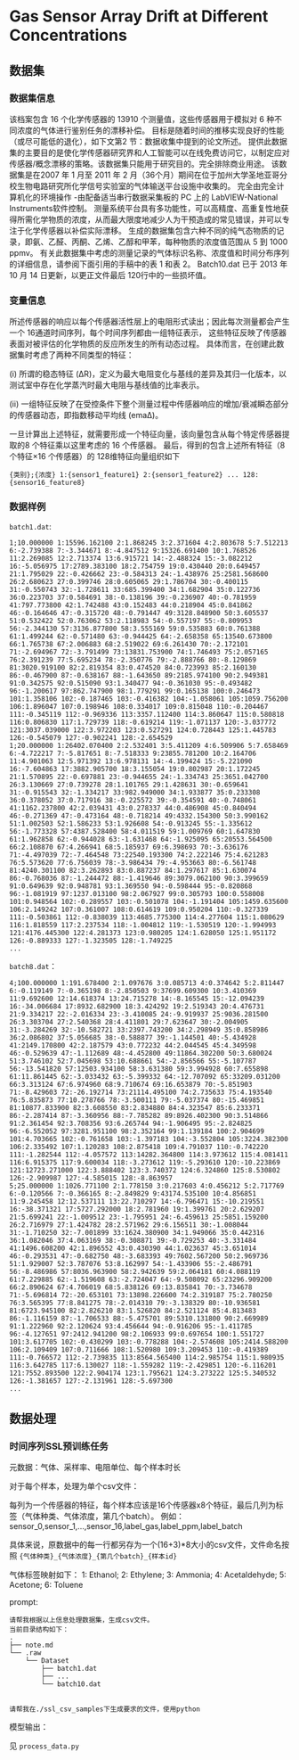 # Gas Sensor Array Drift at Different Concentrations

## 数据集

### 数据集信息

该档案包含 16 个化学传感器的 13910 个测量值，这些传感器用于模拟对 6 种不同浓度的气体进行鉴别任务的漂移补偿。
目标是随着时间的推移实现良好的性能（或尽可能低的退化），如下文第2 节：数据收集中提到的论文所述。
提供此数据集的主要目的是使化学传感器研究界和人工智能可以在线免费访问它，以制定应对传感器/概念漂移的策略。该数据集只能用于研究目的。完全排除商业用途。
该数据集是在2007 年 1 月至 2011 年 2 月（36个月）期间在位于加州大学圣地亚哥分校生物电路研究所化学信号实验室的气体输送平台设施中收集的。
完全由完全计算机化的环境操作 -由配备适当串行数据采集板的 PC 上的 LabVIEW-National Instruments软件控制。
测量系统平台具有多功能性，可以高精度、高重复性地获得所需化学物质的浓度，从而最大限度地减少人为干预造成的常见错误，并可以专注于化学传感器以补偿实际漂移。
生成的数据集包含六种不同的纯气态物质的记录，即氨、乙醛、丙酮、乙烯、乙醇和甲苯，每种物质的浓度值范围从 5 到 1000 ppmv。
有关此数据集中考虑的测量记录的气体标识名称、浓度值和时间分布序列的详细信息，请参阅下面引用的手稿中的表 1 和表 2。
Batch10.dat 已于 2013 年 10 月 14 日更新，以更正文件最后 120行中的一些损坏值。


### 变量信息

所述传感器的响应以每个传感器活性层上的电阻形式读出；因此每次测量都会产生一个 16通道时间序列，每个时间序列都由一组特征表示，
这些特征反映了传感器表面对被评估的化学物质的反应所发生的所有动态过程。
具体而言，在创建此数据集时考虑了两种不同类型的特征：

(i) 所谓的稳态特征 (ΔR)，定义为最大电阻变化与基线的差异及其归一化版本，以测试室中存在化学蒸汽时最大电阻与基线值的比率表示。

(ii) 一组特征反映了在受控条件下整个测量过程中传感器响应的增加/衰减瞬态部分的传感器动态，即指数移动平均线 (emaΔ)。


一旦计算出上述特征，就需要形成一个特征向量，该向量包含从每个特定传感器提取的8 个特征乘以这里考虑的 16 个传感器。
最后，得到的包含上述所有特征（8 个特征×16 个传感器）的 128维特征向量组织如下

`{类别};{浓度} 1:{sensor1_feature1} 2:{sensor1_feature2} ... 128:{sensor16_feature8}`



### 数据样例

`batch1.dat`:

```text
1;10.000000 1:15596.162100 2:1.868245 3:2.371604 4:2.803678 5:7.512213 6:-2.739388 7:-3.344671 8:-4.847512 9:15326.691400 10:1.768526 11:2.269085 12:2.713374 13:6.915721 14:-2.488324 15:-3.082212 16:-5.056975 17:2789.383100 18:2.754759 19:0.430440 20:0.649457 21:1.795029 22:-0.426662 23:-0.584313 24:-1.438976 25:2581.568600 26:2.680623 27:0.399746 28:0.605065 29:1.786704 30:-0.400115 31:-0.550743 32:-1.728611 33:685.399400 34:1.682904 35:0.122736 36:0.223703 37:0.584691 38:-0.138196 39:-0.236907 40:-0.781959 41:797.773800 42:1.742488 43:0.152483 44:0.218904 45:0.841862 46:-0.164646 47:-0.315720 48:-0.791447 49:3128.848900 50:3.605537 51:0.532422 52:0.763062 53:2.118983 54:-0.557197 55:-0.809953 56:-2.344130 57:3136.877800 58:3.555169 59:0.535883 60:0.761388 61:1.499244 62:-0.571480 63:-0.944425 64:-2.658358 65:13540.673800 66:1.765738 67:2.006883 68:2.519022 69:6.261430 70:-2.172101 71:-2.694967 72:-3.791499 73:13831.753900 74:1.746493 75:2.057165 76:2.391239 77:5.695234 78:-2.350776 79:-2.888766 80:-8.129869 81:3020.919100 82:2.819354 83:0.474520 84:0.723993 85:2.160130 86:-0.467900 87:-0.638167 88:-1.643650 89:2185.974100 90:2.949381 91:0.342575 92:0.515090 93:1.340477 94:-0.361030 95:-0.493482 96:-1.200617 97:862.747900 98:1.779291 99:0.165138 100:0.246473 101:1.358106 102:-0.187465 103:-0.416382 104:-1.058061 105:1059.756200 106:1.896047 107:0.198946 108:0.334017 109:0.815048 110:-0.204467 111:-0.345119 112:-0.969336 113:3357.112400 114:3.860647 115:0.580818 116:0.806830 117:1.729739 118:-0.619214 119:-1.071137 120:-3.037772 121:3037.039000 122:3.972203 123:0.527291 124:0.728443 125:1.445783 126:-0.545079 127:-0.902241 128:-2.654529 
1;20.000000 1:26402.070400 2:2.532401 3:5.411209 4:6.509906 5:7.658469 6:-4.722217 7:-5.817651 8:-7.518333 9:23855.781200 10:2.164706 11:4.901063 12:5.971392 13:6.978131 14:-4.199424 15:-5.221090 16:-7.604863 17:3882.905700 18:3.155054 19:0.802987 20:1.172245 21:1.570895 22:-0.697881 23:-0.944655 24:-1.334743 25:3651.042700 26:3.130669 27:0.739278 28:1.101765 29:1.428631 30:-0.659641 31:-0.915543 32:-1.334217 33:982.949000 34:1.933877 35:0.233308 36:0.378052 37:0.717916 38:-0.225572 39:-0.354591 40:-0.748061 41:1162.237800 42:2.039431 43:0.278337 44:0.486908 45:0.840494 46:-0.271369 47:-0.473164 48:-0.718214 49:4332.154300 50:3.990162 51:1.002503 52:1.586233 53:1.926608 54:-0.913245 55:-1.335612 56:-1.773328 57:4387.528400 58:4.011519 59:1.009769 60:1.647830 61:1.962858 62:-0.944028 63:-1.631468 64:-1.925095 65:20553.564500 66:2.108870 67:4.266941 68:5.185937 69:6.398693 70:-3.636176 71:-4.497039 72:-7.464548 73:22540.193300 74:2.222146 75:4.621283 76:5.573620 77:6.756039 78:-3.986434 79:-4.953663 80:-6.561748 81:4240.301100 82:3.262893 83:0.887237 84:1.297617 85:1.630074 86:-0.768036 87:-1.244472 88:-1.419646 89:3079.062100 90:3.399659 91:0.649639 92:0.948781 93:1.369550 94:-0.598444 95:-0.820868 96:-1.081919 97:1237.013100 98:2.067927 99:0.305793 100:0.558008 101:0.948564 102:-0.289557 103:-0.501078 104:-1.191404 105:1459.635600 106:2.149242 107:0.361007 108:0.614619 109:0.950204 110:-0.327339 111:-0.503861 112:-0.838039 113:4685.775300 114:4.277604 115:1.080629 116:1.818559 117:2.237534 118:-1.004812 119:-1.530519 120:-1.994993 121:4176.445300 122:4.281373 123:0.980205 124:1.628050 125:1.951172 126:-0.889333 127:-1.323505 128:-1.749225 
...
```

`batch8.dat`：

```text
4;100.000000 1:191.678400 2:1.097676 3:0.085713 4:0.374642 5:2.811447 6:-0.119149 7:-0.365198 8:-2.850503 9:37699.609300 10:3.410369 11:9.692600 12:14.618374 13:24.715278 14:-8.165545 15:-12.094239 16:-34.006684 17:8932.682900 18:3.424292 19:2.519343 20:4.476731 21:9.334217 22:-2.016334 23:-3.410085 24:-9.919937 25:9036.281500 26:3.303704 27:2.540368 28:4.411801 29:7.623647 30:-2.004905 31:-3.284269 32:-10.582721 33:2397.743200 34:2.298949 35:0.858986 36:2.086802 37:5.056685 38:-0.588877 39:-1.144501 40:-5.434928 41:2149.170800 42:2.187579 43:0.772232 44:2.044545 45:4.349598 46:-0.529639 47:-1.112689 48:-4.452800 49:11864.302200 50:3.680024 51:3.746102 52:7.045698 53:10.688661 54:-2.856566 55:-5.107787 56:-13.541820 57:12503.934100 58:3.631380 59:3.994928 60:7.655898 61:11.861445 62:-3.033432 63:-5.399332 64:-12.707092 65:33209.031200 66:3.313124 67:6.974960 68:9.710674 69:16.653879 70:-5.851903 71:-8.429603 72:-26.192714 73:21114.495100 74:2.735633 75:4.193540 76:5.835873 77:10.278766 78:-3.500111 79:-5.037374 80:-15.469851 81:10877.833900 82:3.608550 83:2.834880 84:4.323547 85:6.233371 86:-2.287414 87:-3.360956 88:-7.785282 89:8926.402300 90:3.514866 91:2.361454 92:3.708356 93:6.265744 94:-1.906495 95:-2.824825 96:-6.552052 97:3281.951100 98:2.352164 99:1.139184 100:2.904699 101:4.703665 102:-0.761658 103:-1.397183 104:-3.552804 105:3224.382300 106:2.335492 107:1.120283 108:2.875418 109:4.791037 110:-0.742220 111:-1.282544 112:-4.057572 113:14282.364800 114:3.973612 115:4.081411 116:6.915375 117:9.600034 118:-3.273612 119:-5.293610 120:-10.223869 121:12723.271000 122:3.888402 123:3.740372 124:6.324860 125:8.530802 126:-2.909987 127:-4.585015 128:-8.863957 
5;25.000000 1:1026.771100 2:1.778150 3:0.217603 4:0.456212 5:2.717769 6:-0.120566 7:-0.366165 8:-2.849829 9:43174.535100 10:4.856851 11:9.245458 12:12.537111 13:22.710297 14:-6.796471 15:-10.219551 16:-38.371321 17:5727.292000 18:2.781960 19:1.399761 20:2.629207 21:5.699241 22:-1.009512 23:-1.795951 24:-6.459613 25:5851.159200 26:2.716979 27:1.424782 28:2.571962 29:6.156511 30:-1.008044 31:-1.710250 32:-7.001899 33:1624.380900 34:1.949066 35:0.442316 36:1.082046 37:4.063169 38:-0.308871 39:-0.729253 40:-3.331484 41:1496.608200 42:1.896552 43:0.430390 44:1.023637 45:3.651014 46:-0.293531 47:-0.682750 48:-3.683393 49:7602.567200 50:2.969736 51:1.929007 52:3.787076 53:8.162997 54:-1.433906 55:-2.486791 56:-8.486986 57:8036.963900 58:2.942639 59:2.064181 60:4.088119 61:7.229885 62:-1.519608 63:-2.724047 64:-9.508092 65:23296.909200 66:2.890624 67:4.706019 68:5.838126 69:13.835841 70:-3.734678 71:-5.696814 72:-20.653101 73:13898.226600 74:2.319187 75:2.780250 76:3.565395 77:8.841275 78:-2.014310 79:-3.138329 80:-10.936581 81:6723.945100 82:2.826210 83:1.526820 84:2.521124 85:4.813483 86:-1.116159 87:-1.706533 88:-5.475701 89:5310.131800 90:2.669989 91:1.222960 92:2.120624 93:4.456644 94:-0.916206 95:-1.411785 96:-4.127651 97:2412.941200 98:2.106933 99:0.697654 100:1.551727 101:3.617705 102:-0.430299 103:-0.778288 104:-2.574608 105:2414.588200 106:2.109409 107:0.711666 108:1.520980 109:3.209453 110:-0.419389 111:-0.766572 112:-2.739835 113:8564.565400 114:2.985754 115:1.980935 116:3.642785 117:6.130027 118:-1.559282 119:-2.429851 120:-6.116201 121:7552.893500 122:2.904174 123:1.795621 124:3.273222 125:5.340532 126:-1.381657 127:-2.131961 128:-5.697300 
...  
```

## 数据处理

### 时间序列SSL预训练任务

元数据：气体、采样率、电阻单位、每个样本时长

对于每个样本，处理为单个csv文件：

每列为一个传感器的特征，每个样本应该是16个传感器x8个特征，最后几列为标签（气体种类、气体浓度，第几个batch）。
例如：sensor_0,sensor_1,...,sensor_16,label_gas,label_ppm,label_batch

具体来说，原数据中的每一行都另存为一个(16+3)*8大小的csv文件，文件命名按照 `{气体种类}_{气体浓度}_{第几个batch}_{样本id}`

气体标签映射如下：
1: Ethanol; 2: Ethylene; 3: Ammonia; 4: Acetaldehyde; 5: Acetone; 6: Toluene


prompt:

```text
请帮我根据以上信息处理数据集，生成csv文件。
当前目录结构如下：
.
├── note.md
└── .raw
    └── Dataset
        ├── batch1.dat
        ├── ...
        └── batch10.dat


请帮我在./ssl_csv_samples下生成要求的文件，使用python
```

模型输出：

见 `process_data.py`